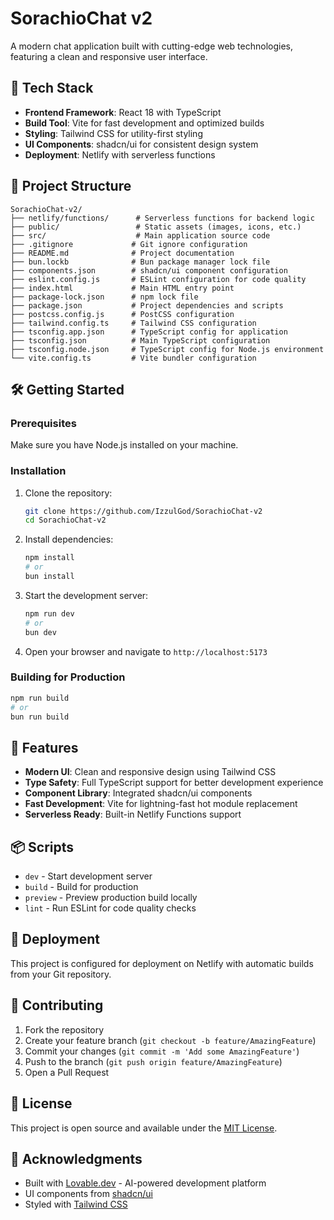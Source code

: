 # SorachioChat v2

A modern chat application built with cutting-edge web technologies, featuring a clean and responsive user interface.

## 🚀 Tech Stack

- **Frontend Framework**: React 18 with TypeScript
- **Build Tool**: Vite for fast development and optimized builds
- **Styling**: Tailwind CSS for utility-first styling
- **UI Components**: shadcn/ui for consistent design system
- **Deployment**: Netlify with serverless functions

## 📁 Project Structure

```
SorachioChat-v2/
├── netlify/functions/      # Serverless functions for backend logic
├── public/                 # Static assets (images, icons, etc.)
├── src/                    # Main application source code
├── .gitignore             # Git ignore configuration
├── README.md              # Project documentation
├── bun.lockb              # Bun package manager lock file
├── components.json        # shadcn/ui component configuration
├── eslint.config.js       # ESLint configuration for code quality
├── index.html             # Main HTML entry point
├── package-lock.json      # npm lock file
├── package.json           # Project dependencies and scripts
├── postcss.config.js      # PostCSS configuration
├── tailwind.config.ts     # Tailwind CSS configuration
├── tsconfig.app.json      # TypeScript config for application
├── tsconfig.json          # Main TypeScript configuration
├── tsconfig.node.json     # TypeScript config for Node.js environment
└── vite.config.ts         # Vite bundler configuration
```

## 🛠️ Getting Started

### Prerequisites

Make sure you have Node.js installed on your machine.

### Installation

1. Clone the repository:
   ```bash
   git clone https://github.com/IzzulGod/SorachioChat-v2
   cd SorachioChat-v2
   ```

2. Install dependencies:
   ```bash
   npm install
   # or
   bun install
   ```

3. Start the development server:
   ```bash
   npm run dev
   # or
   bun dev
   ```

4. Open your browser and navigate to `http://localhost:5173`

### Building for Production

```bash
npm run build
# or
bun run build
```

## 🎨 Features

- **Modern UI**: Clean and responsive design using Tailwind CSS
- **Type Safety**: Full TypeScript support for better development experience
- **Component Library**: Integrated shadcn/ui components
- **Fast Development**: Vite for lightning-fast hot module replacement
- **Serverless Ready**: Built-in Netlify Functions support

## 📦 Scripts

- `dev` - Start development server
- `build` - Build for production
- `preview` - Preview production build locally
- `lint` - Run ESLint for code quality checks

## 🚀 Deployment

This project is configured for deployment on Netlify with automatic builds from your Git repository.

## 🤝 Contributing

1. Fork the repository
2. Create your feature branch (`git checkout -b feature/AmazingFeature`)
3. Commit your changes (`git commit -m 'Add some AmazingFeature'`)
4. Push to the branch (`git push origin feature/AmazingFeature`)
5. Open a Pull Request

## 📄 License

This project is open source and available under the [MIT License](LICENSE).

## 🙏 Acknowledgments

- Built with [Lovable.dev](https://lovable.dev) - AI-powered development platform
- UI components from [shadcn/ui](https://ui.shadcn.com/)
- Styled with [Tailwind CSS](https://tailwindcss.com/)
